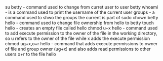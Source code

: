su betty - command used to change from curret user to user betty
whoami - is a command used to print the username of the current user
groups - a command used to shwo the groups the current is part of
sudo chown betty hello - command used to change file ownership from hello to betty
touch hello - creates an empty file called hello
chmod u+x hello - command used to add execute permission to the owner of the file in the working directory, so u refers to the owner of the file while x adds the execute permission
chmod ug+x,o+r hello - command that adds execute permissions to owner of file and group owner (ug+x) and also adds read permissions to other users o+r to the file hello
